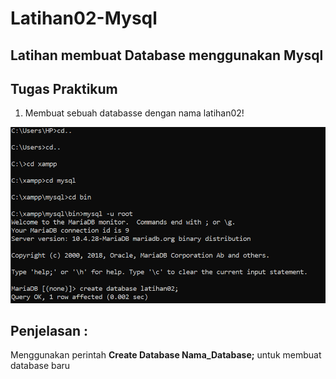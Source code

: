 # Latihan02-Mysql

## Latihan membuat Database menggunakan Mysql
## Tugas Praktikum
1. Membuat sebuah databasse dengan nama latihan02!

![](Gambar/1.PNG)
## Penjelasan :
Menggunakan perintah **Create Database Nama_Database;** untuk membuat database baru
